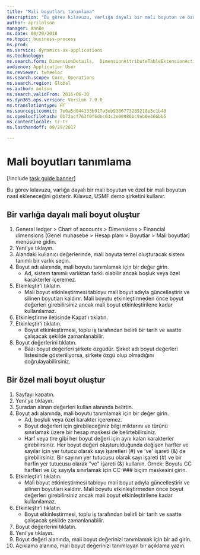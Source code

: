 ```yaml
--- 
title: "Mali boyutları tanımlama"
description: "Bu görev kılavuzu, varlığa dayalı bir mali boyutun ve özel bir mali boyutun nasıl ekleneceğini gösterir."
author: aprilolson
manager: AnnBe
ms.date: 08/29/2018
ms.topic: business-process
ms.prod: 
ms.service: dynamics-ax-applications
ms.technology: 
ms.search.form: DimensionDetails,  DimensionAttributeTableExtensionActivate, DimensionValueDetails
audience: Application User
ms.reviewer: twheeloc
ms.search.scope: Core, Operations
ms.search.region: Global
ms.author: aolson
ms.search.validFrom: 2016-06-30
ms.dyn365.ops.version: Version 7.0.0
ms.translationtype: HT
ms.sourcegitcommit: 7e0a5d044133b917a3eb9386773205218e5c1b40
ms.openlocfilehash: 0b72acf763f0f6dbc64c3e00986bc9eb0e366bb5
ms.contentlocale: tr-tr
ms.lasthandoff: 09/29/2017

---
```

# <a name="define-financial-dimensions"></a>Mali boyutları tanımlama

[!include [task guide banner](../../includes/task-guide-banner.md)]

Bu görev kılavuzu, varlığa dayalı bir mali boyutun ve özel bir mali boyutun nasıl ekleneceğini gösterir.  Kılavuz, USMF demo şirketini kullanır.


## <a name="create-an-entity-backed-financial-dimension"></a>Bir varlığa dayalı mali boyut oluştur
1. General ledger > Chart of accounts > Dimensions > Financial dimensions (Genel muhasebe > Hesap planı > Boyutlar > Mali boyutlar) menüsüne gidin.
2. Yeni'ye tıklayın.
3. Alandaki kullanıcı değerlerinde, mali boyuta temel oluşturacak sistem tanımlı bir varlık seçin. 
4. Boyut adı alanında, mali boyutu tanımlamak için bir değer girin.
    * Ad, sistem tanımlı varlıktan farklı olabilir ancak boşluk veya özel karakterler içeremez.  
5. Etkinleştir'i tıklatın.
    * Mali boyut etkinleştirmesi tabloyu mali boyut adıyla güncelleştirir ve silinen boyutları kaldırır. Mali boyutu etkinleştirmeden önce boyut değerleri girebilirsiniz ancak mali boyut etkinleştirilene kadar kullanılamaz.  
6. Etkinleştirme iletisinde Kapat'ı tıklatın.
7. Etkinleştir'i tıklatın.
    * Boyut etkinleştirmesi, toplu iş tarafından belirli bir tarih ve saatte çalışacak şekilde zamanlanabilir.  
8. Boyut değerlerini tıklatın.
    * Bazı boyut değerleri şirkete özgüdür. Şirket adı boyut değerleri listesinde gösteriliyorsa, şirkete özgü olup olmadığını doğrulayabilirsiniz.  

## <a name="create-a-custom-financial-dimension"></a>Bir özel mali boyut oluştur
1. Sayfayı kapatın.
2. Yeni'ye tıklayın.
3. Şuradan alınan değerleri kullan alanında <Custom dimension> belirtin.
4. Boyut adı alanında, mali boyutu tanımlamak için bir değer girin.
    * Ad, boşluk veya özel karakter içeremez.  
    * Boyut değerleri için girebileceğiniz bilgi miktarını ve türünü sınırlamak üzere bir hesap maskesi de belirtebilirsiniz.   
    * Harf veya tire gibi her boyut değeri için aynı kalan karakterler girebilirsiniz. Her boyut değeri oluşturulduğunda değişen harfler ve sayılar için yer tutucu olarak sayı işaretleri (#) ve 've' işareti (&) de girebilirsiniz. Bir sayının yer tutucusu olarak sayı işareti (#) ve bir harfin yer tutucusu olarak "ve" işareti (&) kullanın.  Örnek: Boyutu CC harfleri ve üç sayıyla sınırlamak için CC-### biçim maskesini girin.  
5. Etkinleştir'i tıklatın.
    * Mali boyut etkinleştirmesi tabloyu mali boyut adıyla güncelleştirir ve silinen boyutları kaldırır. Mali boyutu etkinleştirmeden önce boyut değerleri girebilirsiniz ancak mali boyut etkinleştirilene kadar kullanılamaz.  
6. Etkinleştir'i tıklatın.
    * Boyut etkinleştirmesi, toplu iş tarafından belirli bir tarih ve saatte çalışacak şekilde zamanlanabilir.  
7. Boyut değerlerini tıklatın.
8. Yeni'ye tıklayın.
9. Boyut değeri alanında, mali boyut değerinizi tanımlamak için bir ad girin.
10. Açıklama alanına, mali boyut değerinizi tanımlayan bir açıklama yazın.


